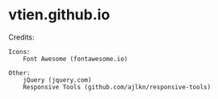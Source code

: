 # vtien.github.io

Credits:

	Icons:
		Font Awesome (fontawesome.io)

	Other:
		jQuery (jquery.com)
		Responsive Tools (github.com/ajlkn/responsive-tools)